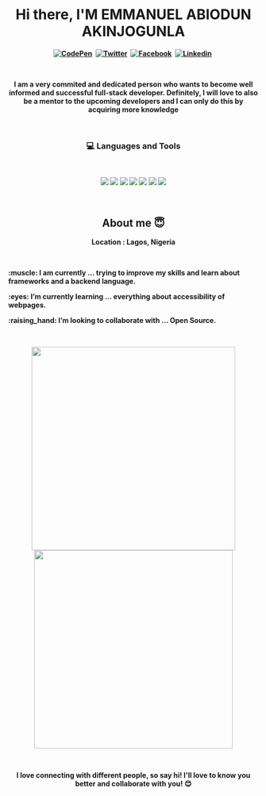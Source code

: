 <p>
  <h1 align="center"><b>Hi there, I'M EMMANUEL ABIODUN AKINJOGUNLA</h1>
</p>

<p align="center">
<a href="https://the-king.netlify.app/"><img src="https://img.shields.io/badge/Portfolio-87ceeb?style=for-the-badge&logo=codepen&logoColor=white" alt="CodePen" /></a>&nbsp;
<a href="https://twitter.com/ABIODUNTHEKING"><img src="https://img.shields.io/badge/Twitter-1DA1F2?style=for-the-badge&logo=twitter&logoColor=white" alt="Twitter" /></a>&nbsp;
  <a href="https://www.facebook.com/profile.php?id=100057421473512"><img src="https://img.shields.io/badge/Facebook-3b5998?style=for-the-badge&logo=facebook&logoColor=white" alt="Facebook" /></a>&nbsp;
  <a href="https://www.linkedin.com/in/emmanuel-akinjogunla-b9607323a/"><img src="https://img.shields.io/badge/Linkedin-0e76a8?style=for-the-badge&logo=linkedin&logoColor=white&logoBackgroundColor=blue" alt="Linkedin" /></a>&nbsp;
</p>
<br />

<p align="center">I am a very commited and dedicated person who wants to become well informed and successful full-stack developer. Definitely, I will love to also be a mentor to the upcoming developers and I can only do this by acquiring more knowledge</p>

<br />

<h3 align="center"> 💻 Languages and Tools</h3>

<br />

<p align="center">
<img src="https://img.shields.io/badge/-javascript-F7DF1E?&style=for-the-badge&logo=javascript&logoColor=black&borderRadius=10px" />
<img src="https://img.shields.io/badge/HTML5-E34F26?style=for-the-badge&logo=html5&logoColor=white" />
<!-- <img src="https://img.shields.io/badge/-ReactJS-grey?&style=for-the-badge&logo=react&logoColor=61DAFB" /> -->
<img src="https://img.shields.io/badge/-css3-1572B6?&style=for-the-badge&logo=css3&logoColor=white" />
<img src="https://img.shields.io/badge/-VSCode-007ACC?&style=for-the-badge&logo=visual-studio-code&logoColor=white" />
<img src="https://img.shields.io/badge/-Git-F05032?&style=for-the-badge&logo=git&logoColor=white" /> 
<img src="https://img.shields.io/badge/github-%23121011.svg?style=for-the-badge&logo=github&logoColor=white" />
<img src="https://img.shields.io/badge/figma-%23F24E1E.svg?style=for-the-badge&logo=figma&logoColor=white" />

</p>

<br />

<h2 align="center">About me 😇 </h2>
<p align="center">
Location : Lagos, Nigeria
</p>

<br />

<p>:muscle: I am currently ... trying to improve my skills and learn about frameworks and a backend language.</p>
<p>:eyes: I’m currently learning ... everything about accessibility of webpages.</p>
<p>:raising_hand: I’m looking to collaborate with ... Open Source.</p>

<br />
<p align="center">
<img src="https://github-readme-stats.vercel.app/api?username=ABIODUNTHEKING&theme=light&show_icons=true" width="410"/>
<img src="https://github-readme-stats.vercel.app/api/top-langs/?username=ABIODUNTHEKING&layout=compact&theme=light" width="400" />
</p>

<br />
<p align="center">
I love connecting with different people, so say hi! I'll love to know you better and collaborate with you! 😊
</p>

